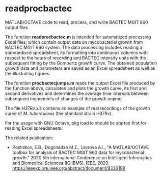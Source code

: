 # readprocbactec
MATLAB/OCTAVE code to read, process, and write BACTEC MGIT 960 output files

The function **readprocbactec.m** is intended for automatized processing Excel files, which contain output data on mycobacterial growth from BACTEC MGIT 960 system. The data processing includes reading a standardised spreadsheet, its formatting into continuous columns with respect to the hours of recording and BACTEC intensity units with the subsequent fitting by the Gompertz growth curve. The obtained population growth data and parameters are saved as an Excel spreadsheet as well as the illustrating figures.

The function **procbactecjumps.m** reads the output Excel file produced by the function above, calculates and plots the growth curve, its first and second derivatives and determines the average time intervals between subsequent momenents of changes of the growth regime.

The file *H37Rv.xls* contains an example of real recordings of the growth curve of *M. tuberculosis* (the standard strain H37Rv).

For the usage with GNU Octave, pkg load io should be started first for reading Excel spreadsheets.

The related publication: 
* Postnikov, E.B., Dogonadze M.Z., Lavrova A.I., "A MATLAB/OCTAVE toolbox for analysis of BACTEC MGIT 960 data for mycobacterial growth." 2020 5th International Conference on Intelligent Informatics and Biomedical Sciences (ICIIBMS). IEEE, 2020. https://ieeexplore.ieee.org/abstract/document/9336199
